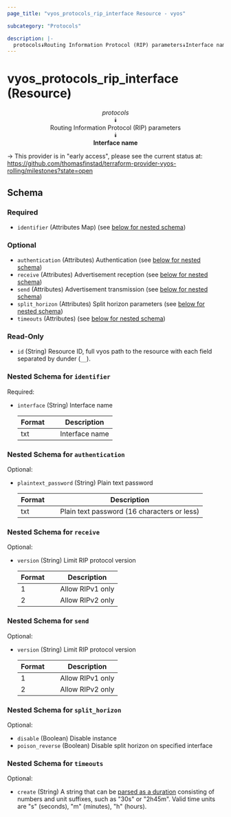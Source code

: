 ```yaml
---
page_title: "vyos_protocols_rip_interface Resource - vyos"

subcategory: "Protocols"

description: |- 
  protocols⯯Routing Information Protocol (RIP) parameters⯯Interface name
---
```


# vyos_protocols_rip_interface (Resource)
<center>

*protocols*  
⯯  
Routing Information Protocol (RIP) parameters  
⯯  
**Interface name**


</center>

-> This provider is in "early access", please see the current status at: https://github.com/thomasfinstad/terraform-provider-vyos-rolling/milestones?state=open

## Schema

### Required

- `identifier` (Attributes Map) (see [below for nested schema](#nestedatt--identifier))

### Optional

- `authentication` (Attributes) Authentication (see [below for nested schema](#nestedatt--authentication))
- `receive` (Attributes) Advertisement reception (see [below for nested schema](#nestedatt--receive))
- `send` (Attributes) Advertisement transmission (see [below for nested schema](#nestedatt--send))
- `split_horizon` (Attributes) Split horizon parameters (see [below for nested schema](#nestedatt--split_horizon))
- `timeouts` (Attributes) (see [below for nested schema](#nestedatt--timeouts))

### Read-Only

- `id` (String) Resource ID, full vyos path to the resource with each field separated by dunder (`__`).

<a id="nestedatt--identifier"></a>
### Nested Schema for `identifier`

Required:

- `interface` (String) Interface name

    |Format  &emsp;|Description     |
    |----------|------------------|
    |txt     &emsp;|Interface name  |


<a id="nestedatt--authentication"></a>
### Nested Schema for `authentication`

Optional:

- `plaintext_password` (String) Plain text password

    |Format  &emsp;|Description                                  |
    |----------|-----------------------------------------------|
    |txt     &emsp;|Plain text password (16 characters or less)  |


<a id="nestedatt--receive"></a>
### Nested Schema for `receive`

Optional:

- `version` (String) Limit RIP protocol version

    |Format  &emsp;|Description       |
    |----------|--------------------|
    |1       &emsp;|Allow RIPv1 only  |
    |2       &emsp;|Allow RIPv2 only  |


<a id="nestedatt--send"></a>
### Nested Schema for `send`

Optional:

- `version` (String) Limit RIP protocol version

    |Format  &emsp;|Description       |
    |----------|--------------------|
    |1       &emsp;|Allow RIPv1 only  |
    |2       &emsp;|Allow RIPv2 only  |


<a id="nestedatt--split_horizon"></a>
### Nested Schema for `split_horizon`

Optional:

- `disable` (Boolean) Disable instance
- `poison_reverse` (Boolean) Disable split horizon on specified interface


<a id="nestedatt--timeouts"></a>
### Nested Schema for `timeouts`

Optional:

- `create` (String) A string that can be [parsed as a duration](https://pkg.go.dev/time#ParseDuration) consisting of numbers and unit suffixes, such as &#34;30s&#34; or &#34;2h45m&#34;. Valid time units are &#34;s&#34; (seconds), &#34;m&#34; (minutes), &#34;h&#34; (hours).  
